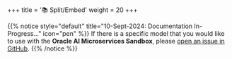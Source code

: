 +++
title = '📚 Split/Embed'
weight = 20
+++

<!--
Copyright (c) 2023, 2024, Oracle and/or its affiliates.
Licensed under the Universal Permissive License v1.0 as shown at http://oss.oracle.com/licenses/upl.
-->

{{% notice style="default" title="10-Sept-2024: Documentation In-Progress..." icon="pen" %}}
If there is a specific model that you would like to use with the **Oracle AI Microservices Sandbox**, please [open an issue in GitHub](https://github.com/oracle-samples/oaim-sandbox/issues/new).
{{% /notice %}}
